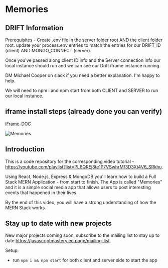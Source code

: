 # Memories


## DRIFT Information

Prerequisites - Create .env file in the server folder root AND the client folder root. update your process.env entries to match the entries for our DRIFT_ID (client) AND MONGO_CONNECT (server).

Once you've passed along client ID info and the Server connection info our local instance should run and we can see our Drift iframe instance running.

DM Michael Cooper on slack if you need a better explanation. I'm happy to help.

We will need to npm i and npm start from both CLIENT and SERVER to run our local instance.

## iframe install steps (already done you can verify)
[iFrame-DOC](https://devdocs.drift.com/docs/securing-drift-on-your-site-with-an-iframe)





![Memories](https://i.ibb.co/Z8Y0CJv/Screenshot-2020-10-30-at-11-10-04.png)

## Introduction
This is a code repository for the corresponding video tutorial - https://youtube.com/playlist?list=PL6QREj8te1P7VSwhrMf3D3Xt4V6_SRkhu.

Using React, Node.js, Express & MongoDB you'll learn how to build a Full Stack MERN Application - from start to finish. The App is called "Memories" and it is a simple social media app that allows users to post interesting events that happened in their lives.

By the end of this video, you will have a strong understanding of how the MERN Stack works.

## Stay up to date with new projects
New major projects coming soon, subscribe to the mailing list to stay up to date https://javascriptmastery.eo.page/mailing-list.

Setup:
- run ```npm i && npm start``` for both client and server side to start the app
